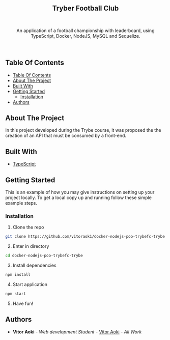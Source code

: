 <p align="center">
  <h2 align="center">Tryber Football Club</h2>
  <br/>
  <p align="center">
    An application of a football championship with leaderboard, using TypeScript, Docker, NodeJS, MySQL and Sequelize.
    <br/>
     <br/>
     <br/>
  </p>
</p>

## Table Of Contents

- [Table Of Contents](#table-of-contents)
- [About The Project](#about-the-project)
- [Built With](#built-with)
- [Getting Started](#getting-started)
  - [Installation](#installation)
- [Authors](#authors)

## About The Project

In this project developed during the Trybe course, it was proposed the the creation of an API that must be consumed by a front-end.

## Built With

- [TypeScript](https://www.typescriptlang.org/)

## Getting Started

This is an example of how you may give instructions on setting up your project locally.
To get a local copy up and running follow these simple example steps.

### Installation

1. Clone the repo

```sh
git clone https://github.com/vitoraok1/docker-nodejs-poo-trybefc-trybe
```

2. Enter in directory

```sh
cd docker-nodejs-poo-trybefc-trybe
```

3. Install dependencies

```sh
npm install
```

4. Start application

```sh
npm start
```

5. Have fun!

## Authors

- **Vitor Aoki** - _Web development Student_ - [Vitor Aoki](https://github.com/vitoraok1/) - _All Work_
